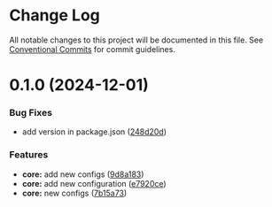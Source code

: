 # Change Log

All notable changes to this project will be documented in this file.
See [Conventional Commits](https://conventionalcommits.org) for commit guidelines.

# 0.1.0 (2024-12-01)


### Bug Fixes

* add version in package.json ([248d20d](https://github.com/demonicattack/shared-configs/commit/248d20d769ea5a1fdf75802b80ae9b9c69df6312))


### Features

* **core:** add new configs ([9d8a183](https://github.com/demonicattack/shared-configs/commit/9d8a1837fdd14768d599a1c2858286e4c89253f7))
* **core:** add new configuration ([e7920ce](https://github.com/demonicattack/shared-configs/commit/e7920ceed73871f2f17ca38ca02b36bc9cc74a87))
* **core:** new configs ([7b15a73](https://github.com/demonicattack/shared-configs/commit/7b15a73348a479c6c2d7f9ff09e87f8a5bece7d6))
